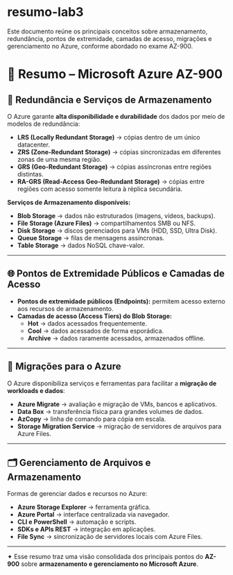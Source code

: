 # resumo-lab3
Este documento reúne os principais conceitos sobre armazenamento, redundância, pontos de extremidade, camadas de acesso, migrações e gerenciamento no Azure, conforme abordado no exame AZ-900.  

# 📘 Resumo – Microsoft Azure AZ-900  

## 🔄 Redundância e Serviços de Armazenamento  

O Azure garante **alta disponibilidade e durabilidade** dos dados por meio de modelos de redundância:  
- **LRS (Locally Redundant Storage)** → cópias dentro de um único datacenter.  
- **ZRS (Zone-Redundant Storage)** → cópias sincronizadas em diferentes zonas de uma mesma região.  
- **GRS (Geo-Redundant Storage)** → cópias assíncronas entre regiões distintas.  
- **RA-GRS (Read-Access Geo-Redundant Storage)** → cópias entre regiões com acesso somente leitura à réplica secundária.  

**Serviços de Armazenamento disponíveis:**  
- **Blob Storage** → dados não estruturados (imagens, vídeos, backups).  
- **File Storage (Azure Files)** → compartilhamentos SMB ou NFS.  
- **Disk Storage** → discos gerenciados para VMs (HDD, SSD, Ultra Disk).  
- **Queue Storage** → filas de mensagens assíncronas.  
- **Table Storage** → dados NoSQL chave-valor.  

---

## 🌐 Pontos de Extremidade Públicos e Camadas de Acesso  

- **Pontos de extremidade públicos (Endpoints):** permitem acesso externo aos recursos de armazenamento.  
- **Camadas de acesso (Access Tiers) do Blob Storage:**  
  - **Hot** → dados acessados frequentemente.  
  - **Cool** → dados acessados de forma esporádica.  
  - **Archive** → dados raramente acessados, armazenados offline.  

---

## 🚚 Migrações para o Azure  

O Azure disponibiliza serviços e ferramentas para facilitar a **migração de workloads e dados**:  
- **Azure Migrate** → avaliação e migração de VMs, bancos e aplicativos.  
- **Data Box** → transferência física para grandes volumes de dados.  
- **AzCopy** → linha de comando para cópia em escala.  
- **Storage Migration Service** → migração de servidores de arquivos para Azure Files.  

---

## 🗂️ Gerenciamento de Arquivos e Armazenamento  

Formas de gerenciar dados e recursos no Azure:  
- **Azure Storage Explorer** → ferramenta gráfica.  
- **Azure Portal** → interface centralizada via navegador.  
- **CLI e PowerShell** → automação e scripts.  
- **SDKs e APIs REST** → integração em aplicações.  
- **File Sync** → sincronização de servidores locais com Azure Files.  

---

✦ Esse resumo traz uma visão consolidada dos principais pontos do **AZ-900** sobre **armazenamento e gerenciamento no Microsoft Azure**.  
